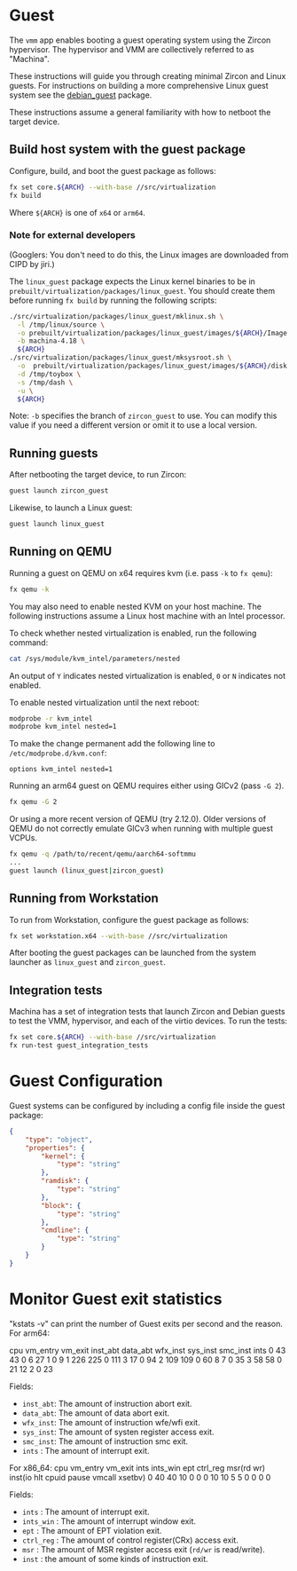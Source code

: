 # Guest

The `vmm` app enables booting a guest operating system using the Zircon
hypervisor. The hypervisor and VMM are collectively referred to as "Machina".

These instructions will guide you through creating minimal Zircon and Linux
guests. For instructions on building a more comprehensive Linux guest system
see the [debian_guest](../packages/debian_guest/README.md) package.

These instructions assume a general familiarity with how to netboot the target
device.

## Build host system with the guest package

Configure, build, and boot the guest package as follows:
``` sh
fx set core.${ARCH} --with-base //src/virtualization
fx build
```
Where `${ARCH}` is one of `x64` or `arm64`.

### Note for external developers

(Googlers: You don't need to do this, the Linux images are downloaded from CIPD
by jiri.)

The `linux_guest` package expects the Linux kernel binaries to be in
`prebuilt/virtualization/packages/linux_guest`. You should create them before
running `fx build` by running the following scripts:
```sh
./src/virtualization/packages/linux_guest/mklinux.sh \
  -l /tmp/linux/source \
  -o prebuilt/virtualization/packages/linux_guest/images/${ARCH}/Image \
  -b machina-4.18 \
  ${ARCH}
./src/virtualization/packages/linux_guest/mksysroot.sh \
  -o  prebuilt/virtualization/packages/linux_guest/images/${ARCH}/disk.img \
  -d /tmp/toybox \
  -s /tmp/dash \
  -u \
  ${ARCH}
```

Note: `-b` specifies the branch of `zircon_guest` to use. You can modify this
value if you need a different version or omit it to use a local version.

## Running guests
After netbooting the target device, to run Zircon:
```sh
guest launch zircon_guest
```

Likewise, to launch a Linux guest:
```sh
guest launch linux_guest
```

## Running on QEMU

Running a guest on QEMU on x64 requires kvm (i.e. pass `-k` to `fx qemu`):
```sh
fx qemu -k
```

You may also need to enable nested KVM on your host machine. The following
instructions assume a Linux host machine with an Intel processor.

To check whether nested virtualization is enabled, run the following command:
```sh
cat /sys/module/kvm_intel/parameters/nested
```

An output of `Y` indicates nested virtualization is enabled, `0` or `N`
indicates not enabled.

To enable nested virtualization until the next reboot:

```sh
modprobe -r kvm_intel
modprobe kvm_intel nested=1
```

To make the change permanent add the following line to
`/etc/modprobe.d/kvm.conf`:

```
options kvm_intel nested=1
```

Running an arm64 guest on QEMU requires either using GICv2 (pass `-G 2`).

```sh
fx qemu -G 2
```

Or using a more recent version of QEMU (try 2.12.0). Older versions of QEMU do
not correctly emulate GICv3 when running with multiple guest VCPUs.

```sh
fx qemu -q /path/to/recent/qemu/aarch64-softmmu
...
guest launch (linux_guest|zircon_guest)
```

## Running from Workstation

To run from Workstation, configure the guest package as follows:
```sh
fx set workstation.x64 --with-base //src/virtualization
```

After booting the guest packages can be launched from the system launcher as
`linux_guest` and `zircon_guest`.

## Integration tests

Machina has a set of integration tests that launch Zircon and Debian guests to test the VMM,
hypervisor, and each of the virtio devices. To run the tests:

```sh
fx set core.${ARCH} --with-base //src/virtualization
fx run-test guest_integration_tests
```

# Guest Configuration

Guest systems can be configured by including a config file inside the guest
package:

```json
{
    "type": "object",
    "properties": {
        "kernel": {
            "type": "string"
        },
        "ramdisk": {
            "type": "string"
        },
        "block": {
            "type": "string"
        },
        "cmdline": {
            "type": "string"
        }
    }
}
```
# Monitor Guest exit statistics

"kstats -v"  can print the number of Guest exits per second and the reason.
For arm64:

cpu   vm_entry vm_exit inst_abt data_abt wfx_inst sys_inst smc_inst ints
  0      43        43        0      6      27        1        0      9
  1     226       225        0    111       3       17        0     94
  2     109       109        0     60       8        7        0     35
  3      58        58        0     21      12        2        0     23

Fields:
- `inst_abt`: The amount of instruction abort exit.
- `data_abt`: The amount of data abort exit.
- `wfx_inst`: The amount of instruction wfe/wfi exit.
- `sys_inst`: The amount of systen register access exit.
- `smc_inst`: The amount of instruction smc exit.
- `ints`    : The amount of interrupt exit.

For x86_64:
 cpu    vm_entry vm_exit ints ints_win ept ctrl_reg msr(rd wr) inst(io hlt cpuid pause vmcall xsetbv)
  0       40       40     10      0     0      0        10 10        5  5    0     0     0      0

Fields:
- `ints`     : The amount of interrupt exit.
- `ints_win` : The amount of interrupt window exit.
- `ept`      : The amount of EPT violation exit.
- `ctrl_reg` : The amount of control register(CRx) access exit.
- `msr`      : The amount of MSR register access exit (`rd/wr` is read/write).
- `inst`     : the amount of some kinds of instruction exit.

